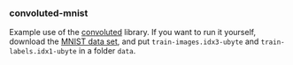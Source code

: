 ### convoluted-mnist

Example use of the [convoluted](https://github.com/jonascarpay/convoluted) library. If you want to run it yourself, download the [MNIST data set](http://yann.lecun.com/exdb/mnist/), and put `train-images.idx3-ubyte` and `train-labels.idx1-ubyte` in a folder `data`.
